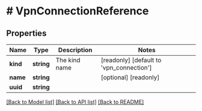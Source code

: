 # # VpnConnectionReference

## Properties

Name | Type | Description | Notes
------------ | ------------- | ------------- | -------------
**kind** | **string** | The kind name | [readonly] [default to 'vpn_connection']
**name** | **string** |  | [optional] [readonly]
**uuid** | **string** |  |

[[Back to Model list]](../../README.md#models) [[Back to API list]](../../README.md#endpoints) [[Back to README]](../../README.md)
